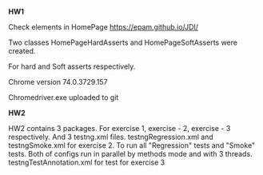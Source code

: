 **HW1**

Check elements in HomePage https://epam.github.io/JDI/

Two classes HomePageHardAsserts and HomePageSoftAsserts were created.

For hard and Soft asserts respectively.

Chrome version 74.0.3729.157

Chromedriver.exe uploaded to git

**HW2**

HW2 contains 3 packages. For exercise 1, exercise - 2, exercise - 3 respectively.
And 3 testng.xml files.
testngRegression.xml and testngSmoke.xml for exercise 2. To run all "Regression" tests and "Smoke" tests. Both of configs run in parallel by methods mode and with 3 threads.
testngTestAnnotation.xml for test for exercise 3

